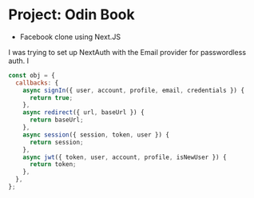 # Project: Odin Book

- Facebook clone using Next.JS

I was trying to set up NextAuth with the Email provider for passwordless auth. I

```javascript
const obj = {
  callbacks: {
    async signIn({ user, account, profile, email, credentials }) {
      return true;
    },
    async redirect({ url, baseUrl }) {
      return baseUrl;
    },
    async session({ session, token, user }) {
      return session;
    },
    async jwt({ token, user, account, profile, isNewUser }) {
      return token;
    },
  },
};
```
